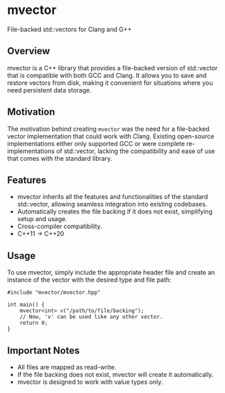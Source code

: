 # mvector
File-backed std::vectors for Clang and G++

## Overview
mvector is a C++ library that provides a file-backed version of std::vector that is compatible with both GCC and Clang. It allows you to save and restore vectors from disk, making it convenient for situations where you need persistent data storage.

## Motivation
The motivation behind creating `mvector` was the need for a file-backed vector implementation that could work with Clang. Existing open-source implementations either only supported GCC or were complete re-implementations of std::vector, lacking the compatibility and ease of use that comes with the standard library.

## Features
- mvector inherits all the features and functionalities of the standard std::vector, allowing seamless integration into existing codebases.
- Automatically creates the file backing if it does not exist, simplifying setup and usage.
- Cross-compiler compatibility.
- C++11 -> C++20

## Usage
To use mvector, simply include the appropriate header file and create an instance of the vector with the desired type and file path:
```
#include "mvector/mvector.hpp"

int main() {
    mvector<int> v("/path/to/file/backing");
    // Now, 'v' can be used like any other vector.
    return 0;
}
```

## Important Notes
- All files are mapped as read-write.
- If the file backing does not exist, mvector will create it automatically.
- mvector is designed to work with value types only.
